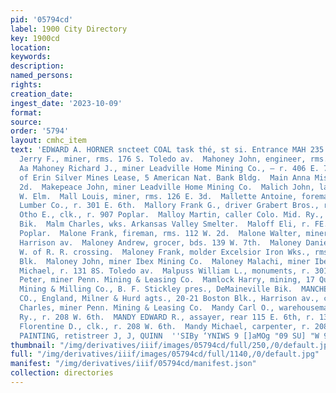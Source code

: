 ```yaml
---
pid: '05794cd'
label: 1900 City Directory
key: 1900cd
location: 
keywords: 
description: 
named_persons: 
rights: 
creation_date: 
ingest_date: '2023-10-09'
format: 
source: 
order: '5794'
layout: cmhc_item
text: 'EDWARD A. HORNER sncteet COAL task thé, st si. Entrance MAH 235 MAN  Mahoney
  Jerry F., miner, rms. 176 S. Toledo av.  Mahoney John, engineer, rms. 119 W. 4th.
  Aa Mahoney Richard J., miner Leadville Home Mining Co., — r. 406 E. 7th. =" Maid
  of Erin Silver Mines Lease, 5 American Nat. Bank Bldg.  Main Anna Miss, r. 124 E.
  2d.  Makepeace John, miner Leadville Home Mining Co.  Malich John, lab., rms. 302
  W. Elm.  Mall Louis, miner, rms. 126 E. 3d.  Mallette Antoine, foreman Williams
  Lumber Co., r. 301 E. 6th.  Mallory Frank G., driver Grabert Bros., r. 188 E. 9th.  Mallory
  Otho E., clk., r. 907 Poplar.  Malloy Martin, caller Colo. Mid. Ry., rms. 31 Union
  Bik.  Malm Charles, wks. Arkansas Valley Smelter.  Maloff Eli, r. FE. 15th, nr.
  Poplar.  Malone Frank, fireman, rms. 112 W. 2d.  Malone Walter, miner, rms. 120
  Harrison av.  Maloney Andrew, grocer, bds. 139 W. 7th.  Maloney Daniel, r. Elm,
  W. of R. R. crossing.  Maloney Frank, molder Excelsior Iron Wks., rms. 64 Clarendon
  Blk.  Maloney John, miner Ibex Mining Co.  Maloney Malachi, miner Ibex Mining Co.  Malotte
  Michael, r. 131 8S. Toledo av.  Malpuss William L., monuments, r. 301 E. 4th.  Malruch
  Peter, miner Penn. Mining & Leasing Co.  Mamlock Harry, mining, 17 Quincy BIk.  Mammoth
  Mining & Milling Co., B. F. Stickley pres., DeMaineville Bik.  MANCHESTER FIRE ASSURANCE
  CO., England, Milner & Hurd agts., 20-21 Boston Blk., Harrison av., cor. 4th.  Mandel
  Charles, miner Penn. Mining & Leasing Co.  Mandy Carl O., warehouseman Colo. Midland
  Ry., r. 208 W. 6th.  MANDY EDWARD R., assayer, rear 115 E. 6th, r. 138 E. 8th.  Mandy
  Florentine D., clk., r. 208 W. 6th.  Mandy Michael, carpenter, r. 208 W. 6th.  HOUSE
  PAINTING, retistreer J, J, QUINN  ''SIBy ‘YNIWS 9 []aMOg "09 SU] "W 9 *4 playsu '
thumbnail: "/img/derivatives/iiif/images/05794cd/full/250,/0/default.jpg"
full: "/img/derivatives/iiif/images/05794cd/full/1140,/0/default.jpg"
manifest: "/img/derivatives/iiif/05794cd/manifest.json"
collection: directories
---
```

